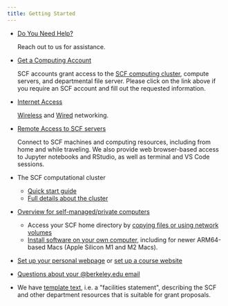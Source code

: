 ```yaml
---
title: Getting Started
---
```

- [Do You Need Help?](/getting-started/contact-us)

  Reach out to us for assistance.

- [Get a Computing Account](/getting-started/computing-accounts)

  SCF accounts grant access to the
  [SCF computing cluster](/computing/servers/cluster), compute servers, and
  departmental file server. Please click on the link above if you require
  an SCF account and fill out the requested information.

- [Internet Access](/access/networking)

  [Wireless](/access/networking/wifi) and [Wired](/access/networking/ethernet)
  networking.

- [Remote Access to SCF servers](/access)

  Connect to SCF machines and computing resources, including from home
  and while traveling. We also provide web browser-based access to
  Jupyter notebooks and RStudio, as well as terminal and VS Code
  sessions.

- The SCF computational cluster
  - [Quick start guide](/servers/cluster/quick-start)
  - [Full details about the cluster](/servers/cluster)

- [Overview for self-managed/private computers](/faqs/what-services-are-provided-self-maintained-computers)
  - Access your SCF home directory by
    [copying files or using network volumes](/access/copying-files)
  - [Install software on your own computer](/software), including for newer ARM64-based Macs (Apple Silicon M1 and M2 Macs).

- [Set up your personal webpage](/faqs/how-do-i-set-and-use-my-personal-website) or
  [set up a course website](/faqs/course-website)

- [Questions about your \@berkeley.edu email](https://bconnected.berkeley.edu/account-information)

- We have [template text](https://statistics.berkeley.edu/support/facilities),
i.e. a "facilities statement", describing the SCF and other department
resources that is suitable for grant proposals.
